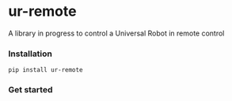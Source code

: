 # ur-remote
A library in progress to control a Universal Robot in remote control

### Installation
``
pip install ur-remote
``

### Get started
```Python

```